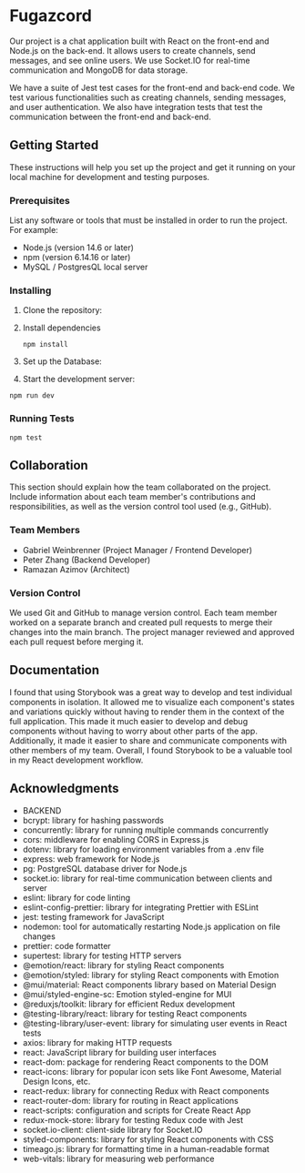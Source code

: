 # Fugazcord

Our project is a chat application built with React on the front-end and Node.js on the back-end. It allows users to create channels, send messages, and see online users. We use Socket.IO for real-time communication and MongoDB for data storage.


We have a suite of Jest test cases for the front-end and back-end code. We test various functionalities such as creating channels, sending messages, and user authentication. We also have integration tests that test the communication between the front-end and back-end.

## Getting Started

These instructions will help you set up the project and get it running on your local machine for development and testing purposes.

### Prerequisites

List any software or tools that must be installed in order to run the project. For example:

* Node.js (version 14.6 or later)
* npm (version 6.14.16 or later)
* MySQL / PostgresQL local server

### Installing

1. Clone the repository:
2. Install dependencies

   <pre class=""><div class="bg-black rounded-md mb-4"><div class="p-4 overflow-y-auto"><code class="!whitespace-pre hljs language-sql">npm install</code></div></div></pre>
3. Set up the Database:
4. Start the development server:

<pre class=""><div class="bg-black rounded-md mb-4"><div class="p-4 overflow-y-auto"><code class="!whitespace-pre hljs language-sql">npm run dev</code></div></div></pre>

### Running Tests

<pre class=""><div class="bg-black rounded-md mb-4"><div class="p-4 overflow-y-auto"><code class="!whitespace-pre hljs language-bash">npm test
</code></div></div></pre>

## Collaboration

This section should explain how the team collaborated on the project. Include information about each team member's contributions and responsibilities, as well as the version control tool used (e.g., GitHub).

### Team Members

* Gabriel Weinbrenner (Project Manager / Frontend Developer)
* Peter Zhang (Backend Developer)
* Ramazan Azimov (Architect)

### Version Control

We used Git and GitHub to manage version control. Each team member worked on a separate branch and created pull requests to merge their changes into the main branch. The project manager reviewed and approved each pull request before merging it.

## Documentation

I found that using Storybook was a great way to develop and test individual components in isolation. It allowed me to visualize each component's states and variations quickly without having to render them in the context of the full application. This made it much easier to develop and debug components without having to worry about other parts of the app. Additionally, it made it easier to share and communicate components with other members of my team. Overall, I found Storybook to be a valuable tool in my React development workflow.

## Acknowledgments

* BACKEND
* bcrypt: library for hashing passwords
* concurrently: library for running multiple commands concurrently
* cors: middleware for enabling CORS in Express.js
* dotenv: library for loading environment variables from a .env file
* express: web framework for Node.js
* pg: PostgreSQL database driver for Node.js
* socket.io: library for real-time communication between clients and server
* eslint: library for code linting
* eslint-config-prettier: library for integrating Prettier with ESLint
* jest: testing framework for JavaScript
* nodemon: tool for automatically restarting Node.js application on file changes
* prettier: code formatter
* supertest: library for testing HTTP servers
* @emotion/react: library for styling React components
* @emotion/styled: library for styling React components with Emotion
* @mui/material: React components library based on Material Design
* @mui/styled-engine-sc: Emotion styled-engine for MUI
* @reduxjs/toolkit: library for efficient Redux development
* @testing-library/react: library for testing React components
* @testing-library/user-event: library for simulating user events in React tests
* axios: library for making HTTP requests
* react: JavaScript library for building user interfaces
* react-dom: package for rendering React components to the DOM
* react-icons: library for popular icon sets like Font Awesome, Material Design Icons, etc.
* react-redux: library for connecting Redux with React components
* react-router-dom: library for routing in React applications
* react-scripts: configuration and scripts for Create React App
* redux-mock-store: library for testing Redux code with Jest
* socket.io-client: client-side library for Socket.IO
* styled-components: library for styling React components with CSS
* timeago.js: library for formatting time in a human-readable format
* web-vitals: library for measuring web performance
